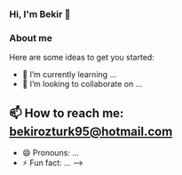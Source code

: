### Hi, I'm Bekir 👋

### About me

Here are some ideas to get you started:

- 🌱 I’m currently learning ...
- 👯 I’m looking to collaborate on ...
## 📫 How to reach me: bekirozturk95@hotmail.com
- 😄 Pronouns: ...
- ⚡ Fun fact: ...
-->
